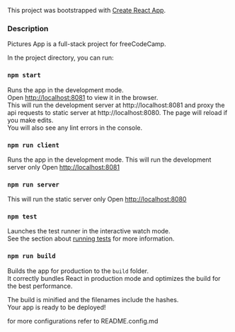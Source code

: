 This project was bootstrapped with [Create React App](https://github.com/facebookincubator/create-react-app).

### Description
Pictures App is a full-stack project for freeCodeCamp.

In the project directory, you can run:

### `npm start`

Runs the app in the development mode.<br>
Open [http://localhost:8081](http://localhost:8081) to view it in the browser.<br>
This will run the development server at http://localhost:8081 and proxy the api requests to static server at http://localhost:8080.
The page will reload if you make edits.<br>
You will also see any lint errors in the console.

### `npm run client`

Runs the app in the development mode.
This will run the development server only Open [http://localhost:8081](http://localhost:8081)

### `npm run server`

This will run the static server only Open [http://localhost:8080](http://localhost:8080)

### `npm test`

Launches the test runner in the interactive watch mode.<br>
See the section about [running tests](#running-tests) for more information.

### `npm run build`

Builds the app for production to the `build` folder.<br>
It correctly bundles React in production mode and optimizes the build for the best performance.

The build is minified and the filenames include the hashes.<br>
Your app is ready to be deployed!

for more configurations refer to README.config.md